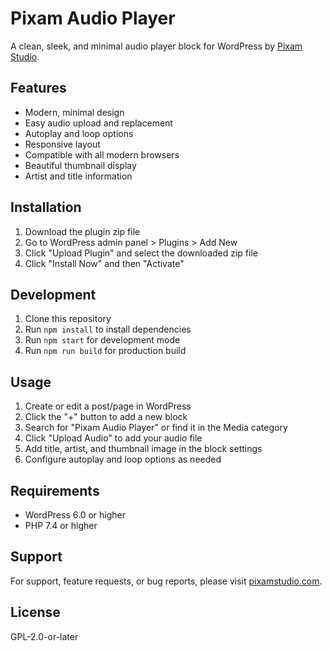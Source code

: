 # Pixam Audio Player

A clean, sleek, and minimal audio player block for WordPress by [Pixam Studio](https://pixamstudio.com).

## Features

- Modern, minimal design
- Easy audio upload and replacement
- Autoplay and loop options
- Responsive layout
- Compatible with all modern browsers
- Beautiful thumbnail display
- Artist and title information

## Installation

1. Download the plugin zip file
2. Go to WordPress admin panel > Plugins > Add New
3. Click "Upload Plugin" and select the downloaded zip file
4. Click "Install Now" and then "Activate"

## Development

1. Clone this repository
2. Run `npm install` to install dependencies
3. Run `npm start` for development mode
4. Run `npm run build` for production build

## Usage

1. Create or edit a post/page in WordPress
2. Click the "+" button to add a new block
3. Search for "Pixam Audio Player" or find it in the Media category
4. Click "Upload Audio" to add your audio file
5. Add title, artist, and thumbnail image in the block settings
6. Configure autoplay and loop options as needed

## Requirements

- WordPress 6.0 or higher
- PHP 7.4 or higher

## Support

For support, feature requests, or bug reports, please visit [pixamstudio.com](https://pixamstudio.com).

## License

GPL-2.0-or-later 